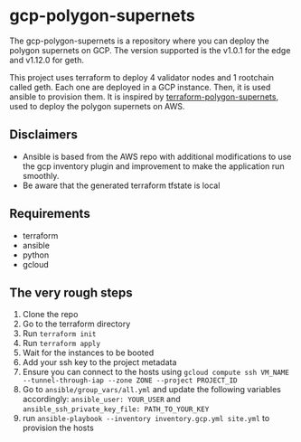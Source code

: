 # gcp-polygon-supernets
The gcp-polygon-supernets is a repository where you can deploy the polygon supernets on GCP. The version supported is the v1.0.1 for the edge and v1.12.0 for geth.

This project uses terraform to deploy 4 validator nodes and 1 rootchain called geth. Each one are deployed in a GCP instance.
Then, it is used ansible to provision them. It is inspired by [terraform-polygon-supernets](https://github.com/maticnetwork/terraform-polygon-supernets), used to deploy the polygon supernets on AWS.


## Disclaimers

- Ansible is based from the AWS repo with additional modifications to use the gcp inventory plugin and improvement to make the application run smoothly.
- Be aware that the generated terraform tfstate is local

## Requirements

- terraform
- ansible
- python
- gcloud 

## The very rough steps

1. Clone the repo
2. Go to the terraform directory
3. Run `terraform init`
4. Run `terraform apply`
5. Wait for the instances to be booted
6. Add your ssh key to the project metadata 
7. Ensure you can connect to the hosts using `gcloud compute ssh VM_NAME --tunnel-through-iap --zone ZONE --project PROJECT_ID`
8. Go to `ansible/group_vars/all.yml` and update the following variables accordingly: `ansible_user: YOUR_USER` and `ansible_ssh_private_key_file: PATH_TO_YOUR_KEY`
9. run `ansible-playbook --inventory inventory.gcp.yml site.yml` to provision the hosts

